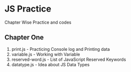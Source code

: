 # JS Practice
Chapter Wise Practice and codes
## Chapter One 
1. print.js  - Practicing Console log and Printing data
2. variable.js - Working with Variable 
3. reserved-word.js - List of JavaScript Reserved Keywords
4. datatype.js - Idea about JS Data Types
